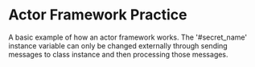 # Actor Framework Practice

A basic example of how an actor framework works. The '#secret_name' instance variable can only be changed externally through sending messages to class instance and then processing those messages.